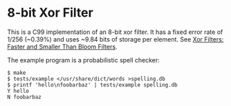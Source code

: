 # 8-bit Xor Filter

This is a C99 implementation of an 8-bit xor filter. It has a fixed
error rate of 1/256 (~0.39%) and uses ~9.84 bits of storage per element.
See [Xor Filters: Faster and Smaller Than Bloom Filters][ref].

The example program is a probabilistic spell checker:

```
$ make
$ tests/example </usr/share/dict/words >spelling.db
$ printf 'hello\nfoobarbaz' | tests/example spelling.db
Y hello
N foobarbaz
```

[ref]: https://arxiv.org/abs/1912.08258
